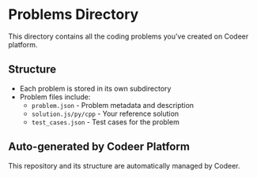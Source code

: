 # Problems Directory

This directory contains all the coding problems you've created on Codeer platform.

## Structure
- Each problem is stored in its own subdirectory
- Problem files include:
  - `problem.json` - Problem metadata and description
  - `solution.js/py/cpp` - Your reference solution
  - `test_cases.json` - Test cases for the problem

## Auto-generated by Codeer Platform
This repository and its structure are automatically managed by Codeer.
